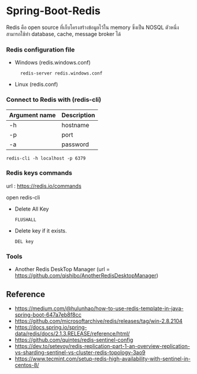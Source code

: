 # Spring-Boot-Redis
 
 Redis คือ open source ที่เก็บโครงสร้างข้อมูลไว้ใน memory ซึ่งเป็น NOSQL ตัวหนึ่ง สามารถใช้ทำ database, cache, message broker ได้
 
### Redis configuration file

- Windows (redis.windows.conf)
 
		redis-server redis.windows.conf

- Linux (redis.conf)


### Connect to Redis with (redis-cli)

 | Argument name | Description |
 | ------------- |-------------|
 | -h  | hostname |
 | -p  | port |
 | -a  | password |



	redis-cli -h localhost -p 6379 

      
### Redis keys commands

url : https://redis.io/commands

open redis-cli

 - Delete All Key
                  
       FLUSHALL

-  Delete key if it exists.

       DEL key

### Tools
- Another Redis DeskTop Manager (url = https://github.com/qishibo/AnotherRedisDesktopManager)

## Reference

- https://medium.com/@hulunhao/how-to-use-redis-template-in-java-spring-boot-647a7eb8f8cc
- https://github.com/microsoftarchive/redis/releases/tag/win-2.8.2104
- https://docs.spring.io/spring-data/redis/docs/2.1.3.RELEASE/reference/html/
- https://github.com/quintes/redis-sentinel-config
- https://dev.to/setevoy/redis-replication-part-1-an-overview-replication-vs-sharding-sentinel-vs-cluster-redis-topology-3ao9
- https://www.tecmint.com/setup-redis-high-availability-with-sentinel-in-centos-8/
